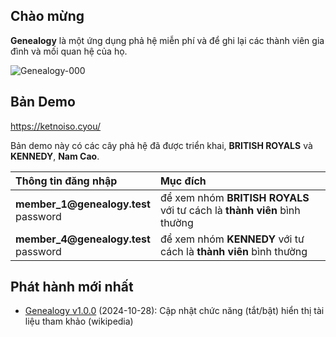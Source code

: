 ## Chào mừng 

**Genealogy** là một ứng dụng phả hệ miễn phí và để ghi lại các thành viên gia đình và mối quan hệ của họ.

<img src="https://genealogy.kreaweb.be/img/help/genealogy-000a.webp" class="rounded" alt="Genealogy-000">

## Bản Demo

<a href="https://ketnoiso.cyou/" target="_blank">https://ketnoiso.cyou/</a>

Bản demo này có các cây phả hệ đã được triển khai, **BRITISH ROYALS** và **KENNEDY**, **Nam Cao**.

<table>
    <thead>
        <tr>
            <th style="text-align:left">Thông tin đăng nhập</th>
            <th style="text-align:left">Mục đích</th>
        </tr>
    </thead>
    <tbody>
        <tr>
            <td><b>member_1@genealogy.test</b><br/>password</td>
            <td>để xem nhóm <b>BRITISH ROYALS</b> với tư cách là <b>thành viên</b> bình thường</td>
        </tr>
        <tr>
            <td><b>member_4@genealogy.test</b><br/>password</td>
            <td>để xem nhóm <b>KENNEDY</b> với tư cách là <b>thành viên</b> bình thường</td>
        </tr>
    </tbody>
</table>

## Phát hành mới nhất
- [Genealogy v1.0.0]() (2024-10-28): Cập nhật chức năng (tắt/bật) hiển thị tài liệu tham khảo (wikipedia)
